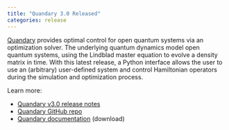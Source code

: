 ```yaml
---
title: "Quandary 3.0 Released"
categories: release
---
```


[Quandary](https://github.com/LLNL/quandary) provides optimal control for open quantum systems via an optimization solver. The underlying quantum dynamics model open quantum systems, using the Lindblad master equation to evolve a density matrix in time. With this latest release, a Python interface allows the user to use an (arbitrary) user-defined system and control Hamiltonian operators during the simulation and optimization process.

Learn more:

- [Quandary v3.0 release notes](https://github.com/LLNL/quandary/releases/tag/v3.0)
- [Quandary GitHub repo](https://github.com/LLNL/quandary)
- [Quandary documentation](https://github.com/LLNL/quandary/releases/download/v3.0/v3.0_user_guide.pdf) (download)
